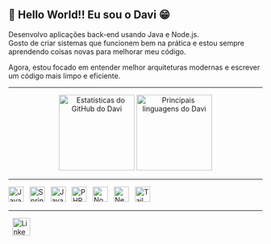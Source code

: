## 👋 Hello World!! Eu sou o **Davi** 😁

Desenvolvo aplicações back-end usando Java e Node.js.  
Gosto de criar sistemas que funcionem bem na prática e estou sempre aprendendo coisas novas para melhorar meu código.

Agora, estou focado em entender melhor arquiteturas modernas e escrever um código mais limpo e eficiente.

---

<div align="center">
  <img src="https://github-readme-stats.vercel.app/api?username=davithekid&show_icons=true&include_all_commits=true&count_private=true&theme=radical&hide_border=false" height="150" alt="Estatísticas do GitHub do Davi" />
  <img src="https://github-readme-stats.vercel.app/api/top-langs?username=davithekid&layout=compact&langs_count=5&theme=radical&hide_border=false" height="150" alt="Principais linguagens do Davi" />
</div>

---

<div align="left">
  <p>
    <img src="https://cdn.jsdelivr.net/gh/devicons/devicon/icons/java/java-original.svg" height="30" alt="Java" />&nbsp;&nbsp;
    <img src="https://cdn.jsdelivr.net/gh/devicons/devicon/icons/spring/spring-original.svg" height="30" alt="Spring Boot" />&nbsp;&nbsp;
    <img src="https://cdn.jsdelivr.net/gh/devicons/devicon/icons/javascript/javascript-original.svg" height="30" alt="JavaScript" />&nbsp;&nbsp;
    <img src="https://cdn.jsdelivr.net/gh/devicons/devicon/icons/php/php-original.svg" height="30" alt="PHP" />&nbsp;&nbsp;
    <img src="https://cdn.jsdelivr.net/gh/devicons/devicon/icons/nodejs/nodejs-original.svg" height="30" alt="Node.js" />&nbsp;&nbsp;
    <img src="https://cdn.jsdelivr.net/gh/devicons/devicon/icons/nextjs/nextjs-original.svg" height="30" alt="Next.js" />&nbsp;&nbsp;
    <img src="https://cdn.jsdelivr.net/gh/devicons/devicon/icons/tailwindcss/tailwindcss-original.svg" height="30" alt="Tailwind CSS" />
  </p>
</div>

---

<div align="left">
  <p>
    &nbsp;
    <a href="https://linkedin.com/in/chagas-davi" target="_blank" rel="noopener noreferrer">
      <img src="https://img.shields.io/static/v1?message=LinkedIn&logo=linkedin&color=0077B5&style=for-the-badge" height="35" alt="LinkedIn" />
    </a>
  </p>
</div>

